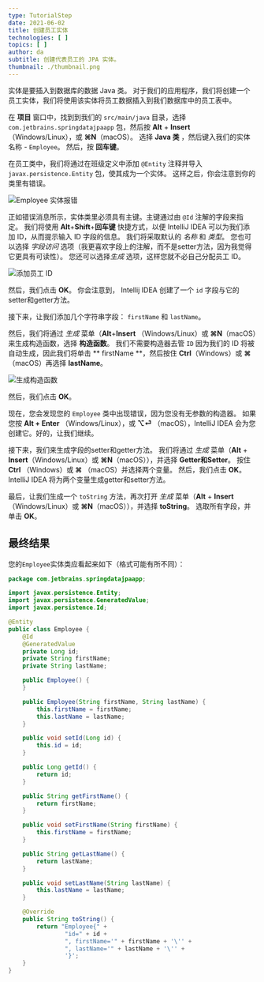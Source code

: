 ```yaml
---
type: TutorialStep
date: 2021-06-02
title: 创建员工实体
technologies: [ ]
topics: [ ]
author: da
subtitle: 创建代表员工的 JPA 实体。
thumbnail: ./thumbnail.png
---
```


实体是要插入到数据库的数据 Java 类。 对于我们的应用程序，我们将创建一个员工实体，我们将使用该实体将员工数据插入到我们数据库中的员工表中。

在 **项目** 窗口中，找到到我们的 `src/main/java` 目录，选择 ` com.jetbrains.springdatajpaapp` 包，然后按 **Alt** + **Insert**（Windows/Linux），或 **⌘N**（macOS）。 选择 **Java 类** ，然后键入我们的实体名称 - `Employee`。 然后，按 **回车键**。

在员工类中，我们将通过在班级定义中添加 `@Entity` 注释并导入 `javax.persistence.Entity` 包，使其成为一个实体。 这样之后，你会注意到你的类里有错误。

![Employee 实体报错](./EmployeeEntity.png)

正如错误消息所示，实体类里必须具有主键。主键通过由 `@Id` 注解的字段来指定。 我们将使用 **Alt**+**Shift**+**回车键** 快捷方式，以便 IntelliJ IDEA 可以为我们添加 ID，从而提示输入 ID 字段的信息。 我们将采取默认的 *名称* 和 *类型*。 您也可以选择 *字段访问* 选项（我更喜欢字段上的注解，而不是setter方法，因为我觉得它更具有可读性）。 您还可以选择*生成* 选项，这样您就不必自己分配员工 ID。

![添加员工 ID](./AddIdAttribute.png)

然后，我们点击 **OK**。 你会注意到， Intellij IDEA 创建了一个 `id` 字段与它的setter和getter方法。

接下来，让我们添加几个字符串字段： `firstName` 和 `lastName`。

然后，我们将通过 *生成* 菜单（**Alt**+**Insert** （Windows/Linux）或 **⌘N**（macOS）来生成构造函数，选择 **构造函数**。 我们不需要构造器去管 `ID` 因为我们的 ID 将被自动生成，因此我们将单击 ** firstName **，然后按住 **Ctrl**（Windows）或 **⌘**（macOS）再选择 **lastName**。

![生成构造函数](./GenerateConstructor.png)

然后，我们点击 **OK**。

现在，您会发现您的 `Employee` 类中出现错误，因为您没有无参数的构造器。 如果您按 **Alt + Enter** （Windows/Linux），或 **⌥⏎** （macOS），IntelliJ IDEA 会为您创建它。好的，让我们继续。

接下来，我们来生成字段的setter和getter方法。 我们将通过 *生成* 菜单（**Alt** + **Insert**（Windows/Linux）或 **⌘N**（macOS）），并选择 **Getter和Setter**。 按住 **Ctrl** （Windows）或 **⌘** （macOS）并选择两个变量。 然后，我们点击 **OK**。 IntelliJ IDEA 将为两个变量生成getter和setter方法。

最后，让我们生成一个 `toString` 方法，再次打开 *生成* 菜单（**Alt** + **Insert**（Windows/Linux）或 **⌘N**（macOS）），并选择 **toString**。 选取所有字段，并单击 **OK**。

## 最终结果

您的` Employee `实体类应看起来如下（格式可能有所不同）：
```java
package com.jetbrains.springdatajpaapp;

import javax.persistence.Entity;
import javax.persistence.GeneratedValue;
import javax.persistence.Id;

@Entity
public class Employee {
    @Id
    @GeneratedValue
    private Long id;
    private String firstName;
    private String lastName;

    public Employee() {
    }

    public Employee(String firstName, String lastName) {
        this.firstName = firstName;
        this.lastName = lastName;
    }

    public void setId(Long id) {
        this.id = id;
    }

    public Long getId() {
        return id;
    }

    public String getFirstName() {
        return firstName;
    }

    public void setFirstName(String firstName) {
        this.firstName = firstName;
    }

    public String getLastName() {
        return lastName;
    }

    public void setLastName(String lastName) {
        this.lastName = lastName;
    }

    @Override
    public String toString() {
        return "Employee{" +
                "id=" + id +
                ", firstName='" + firstName + '\'' +
                ", lastName='" + lastName + '\'' +
                '}';
    }
}
```